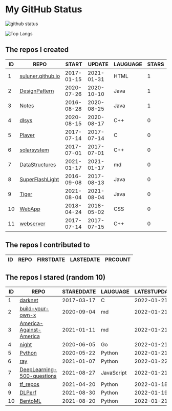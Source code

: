 # My GitHub Status

<img src="https://github-readme-stats-1.yihong0618.vercel.app/api?username=ThaddeusJiang&show_icons=true&&&hide_title=true&count_private=true" alt="github status" />

![Top Langs](https://github-readme-stats-1.yihong0618.vercel.app/api/top-langs/?username=ThaddeusJiang&layout=compact)

<!--START_SECTION:my_github-->
## The repos I created
| ID |                               REPO                                |   START    |   UPDATE   | LAUGUAGE | STARS |
|----|-------------------------------------------------------------------|------------|------------|----------|-------|
|  1 | [suluner.github.io](https://github.com/suluner/suluner.github.io) | 2017-01-15 | 2021-01-31 | HTML     |     1 |
|  2 | [DesignPattern](https://github.com/suluner/DesignPattern)         | 2020-07-26 | 2020-10-10 | Java     |     1 |
|  3 | [Notes](https://github.com/suluner/Notes)                         | 2016-08-28 | 2020-08-25 | Java     |     1 |
|  4 | [dlsys](https://github.com/suluner/dlsys)                         | 2020-08-15 | 2020-08-17 | C++      |     0 |
|  5 | [Player](https://github.com/suluner/Player)                       | 2017-07-14 | 2017-07-14 | C        |     0 |
|  6 | [solarsystem](https://github.com/suluner/solarsystem)             | 2017-07-01 | 2017-07-01 | C++      |     0 |
|  7 | [DataStructures](https://github.com/suluner/DataStructures)       | 2021-01-17 | 2021-01-17 | md       |     0 |
|  8 | [SuperFlashLight](https://github.com/suluner/SuperFlashLight)     | 2016-09-08 | 2017-08-13 | Java     |     0 |
|  9 | [Tiger](https://github.com/suluner/Tiger)                         | 2021-08-04 | 2021-08-04 | Java     |     0 |
| 10 | [WebApp](https://github.com/suluner/WebApp)                       | 2018-04-24 | 2018-05-02 | CSS      |     0 |
| 11 | [webserver](https://github.com/suluner/webserver)                 | 2017-07-14 | 2017-07-15 | C++      |     0 |

## The repos I contributed to
| ID | REPO | FIRSTDATE | LASTEDATE | PRCOUNT |
|----|------|-----------|-----------|---------|

## The repos I stared (random 10)
| ID |                                         REPO                                         | STAREDDATE |  LAUGUAGE  | LATESTUPDATE |
|----|--------------------------------------------------------------------------------------|------------|------------|--------------|
|  1 | [darknet](https://github.com/pjreddie/darknet)                                       | 2017-03-17 | C          | 2022-01-21   |
|  2 | [build-your-own-x](https://github.com/danistefanovic/build-your-own-x)               | 2020-09-04 | md         | 2022-01-21   |
|  3 | [America-Against-America](https://github.com/zealotCE/America-Against-America)       | 2021-01-11 | md         | 2022-01-21   |
|  4 | [night](https://github.com/talkgo/night)                                             | 2020-06-05 | Go         | 2022-01-21   |
|  5 | [Python](https://github.com/TheAlgorithms/Python)                                    | 2020-05-22 | Python     | 2022-01-21   |
|  6 | [ray](https://github.com/ray-project/ray)                                            | 2021-01-07 | Python     | 2022-01-22   |
|  7 | [DeepLearning-500-questions](https://github.com/scutan90/DeepLearning-500-questions) | 2021-08-27 | JavaScript | 2022-01-21   |
|  8 | [tf_repos](https://github.com/lambdaji/tf_repos)                                     | 2021-04-20 | Python     | 2022-01-18   |
|  9 | [DLPerf](https://github.com/Oneflow-Inc/DLPerf)                                      | 2021-08-30 | Python     | 2022-01-19   |
| 10 | [BentoML](https://github.com/bentoml/BentoML)                                        | 2021-08-20 | Python     | 2022-01-21   |

<!--END_SECTION:my_github-->